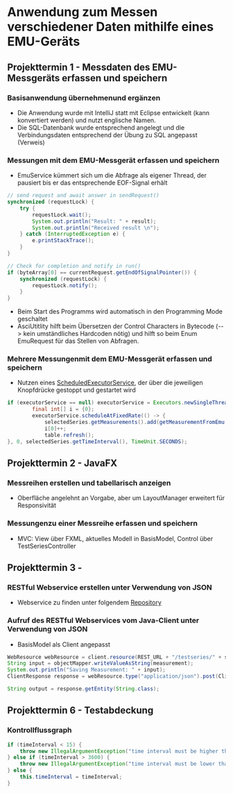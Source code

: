 # Anwendung zum Messen verschiedener Daten mithilfe eines EMU-Geräts

## Projekttermin 1 - Messdaten des EMU-Messgeräts erfassen und speichern
### Basisanwendung übernehmenund ergänzen
* Die Anwendung wurde mit IntelliJ statt mit Eclipse entwickelt (kann konvertiert werden) und nutzt englische Namen.
* Die SQL-Datenbank wurde entsprechend angelegt und die Verbindungsdaten entsprechend der Übung zu SQL angepasst (Verweis)
### Messungen mit dem EMU-Messgerät erfassen und speichern
* EmuService kümmert sich um die Abfrage als eigener Thread, der pausiert bis er das entsprechende EOF-Signal erhält
```java
// send request and await answer in sendRequest()
synchronized (requestLock) {
    try {
        requestLock.wait();
        System.out.println("Result: " + result);
        System.out.println("Received result \n");
    } catch (InterruptedException e) {
        e.printStackTrace();
    }
}

// Check for completion and notify in run()
if (byteArray[0] == currentRequest.getEndOfSignalPointer()) {
    synchronized (requestLock) {
        requestLock.notify();
    }
}
```
* Beim Start des Programms wird automatisch in den Programming Mode geschaltet
* AsciUtitlity hilft beim Übersetzen der Control Characters in Bytecode (--> kein umständliches Hardcoden nötig) und hilft so beim Enum EmuRequest für das Stellen von Abfragen.
### Mehrere Messungenmit dem EMU-Messgerät erfassen und speichern
* Nutzen eines [ScheduledExecutorService](https://docs.oracle.com/javase/7/docs/api/java/util/concurrent/ScheduledExecutorService.html), der über die jeweiligen Knopfdrücke gestoppt und gestartet wird
```java
if (executorService == null) executorService = Executors.newSingleThreadScheduledExecutor();
        final int[] i = {0};
        executorService.scheduleAtFixedRate(() -> {
            selectedSeries.getMeasurements().add(getMeasurementFromEmu(String.valueOf(selectedSeries.getId()), Integer.toString(i[0])));
            i[0]++;
            table.refresh();
}, 0, selectedSeries.getTimeInterval(), TimeUnit.SECONDS);
```

## Projekttermin 2 - JavaFX
### Messreihen erstellen und tabellarisch anzeigen
* Oberfläche angelehnt an Vorgabe, aber um LayoutManager erweitert für Responsivität
### Messungenzu einer Messreihe erfassen und speichern
* MVC: View über FXML, aktuelles Modell in BasisModel, Control über TestSeriesController

## Projekttermin 3 - 
### RESTful Webservice erstellen unter Verwendung von JSON
* Webservice zu finden unter folgendem [Repository](https://github.com/SoerenFrohne/RestServer)
### Aufruf des RESTful Webservices vom Java-Client unter Verwendung von JSON
* BasisModel als Client angepasst
```java
WebResource webResource = client.resource(REST_URL + "/testseries/" + seriesId);
String input = objectMapper.writeValueAsString(measurement);
System.out.println("Saving Measurement: " + input);
ClientResponse response = webResource.type("application/json").post(ClientResponse.class, input);

String output = response.getEntity(String.class);
```

## Projekttermin 6 - Testabdeckung
### Kontrollflussgraph
```java
if (timeInterval < 15) {
    throw new IllegalArgumentException("time interval must be higher than 14");
} else if (timeInterval > 3600) {
    throw new IllegalArgumentException("time interval must be lower than 3600");
} else {
    this.timeInterval = timeInterval;
}
```
